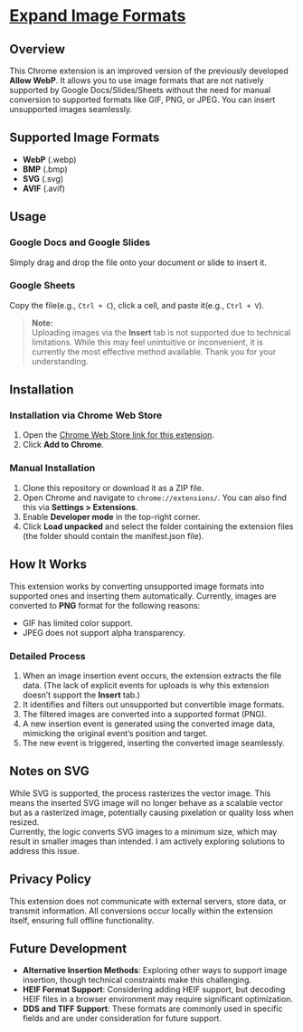 # [Expand Image Formats](https://github.com/MeteorClear/Expand-Image-Formats)

## Overview
This Chrome extension is an improved version of the previously developed **Allow WebP**. It allows you to use image formats that are not natively supported by Google Docs/Slides/Sheets without the need for manual conversion to supported formats like GIF, PNG, or JPEG. You can insert unsupported images seamlessly.


## Supported Image Formats
- **WebP** (.webp)  
- **BMP** (.bmp)  
- **SVG** (.svg)  
- **AVIF** (.avif)  


## Usage

### Google Docs and Google Slides  
Simply drag and drop the file onto your document or slide to insert it.

### Google Sheets  
Copy the file(e.g., `Ctrl + C`), click a cell, and paste it(e.g., `Ctrl + V`).

> **Note:**  
> Uploading images via the **Insert** tab is not supported due to technical limitations. While this may feel unintuitive or inconvenient, it is currently the most effective method available. Thank you for your understanding.


## Installation

### Installation via Chrome Web Store  
1. Open the [Chrome Web Store link for this extension](https://chromewebstore.google.com/detail/expand-image-formats/bcdfbjbdmdcijfoombbllikkjlpmnikk).  
2. Click **Add to Chrome**.

### Manual Installation  
1. Clone this repository or download it as a ZIP file.  
2. Open Chrome and navigate to `chrome://extensions/`. You can also find this via **Settings > Extensions**.  
3. Enable **Developer mode** in the top-right corner.  
4. Click **Load unpacked** and select the folder containing the extension files (the folder should contain the manifest.json file).


## How It Works  
This extension works by converting unsupported image formats into supported ones and inserting them automatically. 
Currently, images are converted to **PNG** format for the following reasons:  
- GIF has limited color support.  
- JPEG does not support alpha transparency.  

### Detailed Process  
1. When an image insertion event occurs, the extension extracts the file data. (The lack of explicit events for uploads is why this extension doesn’t support the **Insert** tab.)  
2. It identifies and filters out unsupported but convertible image formats.  
3. The filtered images are converted into a supported format (PNG).  
4. A new insertion event is generated using the converted image data, mimicking the original event’s position and target.  
5. The new event is triggered, inserting the converted image seamlessly.


## Notes on SVG  
While SVG is supported, the process rasterizes the vector image. This means the inserted SVG image will no longer behave as a scalable vector but as a rasterized image, potentially causing pixelation or quality loss when resized.  
Currently, the logic converts SVG images to a minimum size, which may result in smaller images than intended. I am actively exploring solutions to address this issue.


## Privacy Policy  
This extension does not communicate with external servers, store data, or transmit information. All conversions occur locally within the extension itself, ensuring full offline functionality.


## Future Development  
- **Alternative Insertion Methods**: Exploring other ways to support image insertion, though technical constraints make this challenging.  
- **HEIF Format Support**: Considering adding HEIF support, but decoding HEIF files in a browser environment may require significant optimization.  
- **DDS and TIFF Support**: These formats are commonly used in specific fields and are under consideration for future support.
